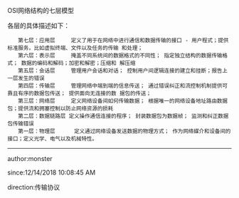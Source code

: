 
OSI网络结构的七层模型

各层的具体描述如下：

	　　第七层：应用层     定义了用于在网络中进行通信和数据传输的接口 - 用户程式；提供标准服务，比如虚拟终端、文件以及任务的传输 和处理； 
	　　第六层：表示层     掩盖不同系统间的数据格式的不同性； 指定独立结构的数据传输格式； 数据的编码和解码；加密和解密；压缩和 解压缩 
	　　第五层：会话层     管理用户会话和对话； 控制用户间逻辑连接的建立和挂断；报告上一层发生的错误 
	　　第四层：传输层     管理网络中端到端的信息传送； 通过错误纠正和流控制机制提供可靠且有序的数据包传送； 提供面向无连接的数 据包的传送； 
	　　第三层：网络层     定义网络设备间如何传输数据； 根据唯一的网络设备地址路由数据包；提供流和拥塞控制以防止网络资源的损耗 
	　　第二层：数据链路层 定义操作通信连接的程序； 封装数据包为数据帧； 监测和纠正数据包传输错误 
	　　第一层：物理层      定义通过网络设备发送数据的物理方式； 作为网络媒介和设备间的接口；定义光学、电气以及机械特性。

----------
author:monster

since:12/14/2018 10:08:45 AM 

direction:传输协议
